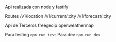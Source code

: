Api realizada con node y fastify

Routes 
    /v1/location
    /v1/current/:city
    /v1/forecast/:city

Api de Terceros 
    freegeoip
    openweathermap

Para testing `npm run test`
Para dev `npm run dev`